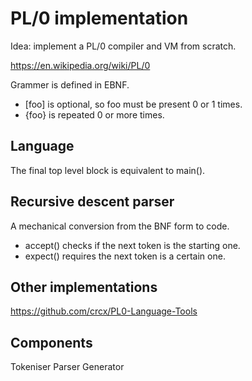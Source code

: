 # PL/0 implementation

Idea: implement a PL/0 compiler and VM from scratch.

https://en.wikipedia.org/wiki/PL/0

Grammer is defined in EBNF.

* [foo] is optional, so foo must be present 0 or 1 times.
* {foo} is repeated 0 or more times.

## Language

The final top level block is equivalent to main().

## Recursive descent parser

A mechanical conversion from the BNF form to code.

- accept() checks if the next token is the starting one.
- expect() requires the next token is a certain one.

## Other implementations
https://github.com/crcx/PL0-Language-Tools

## Components

Tokeniser
Parser
Generator
